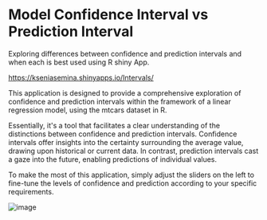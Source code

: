 # Model Confidence Interval vs Prediction Interval

Exploring differences between confidence and prediction intervals and when each is best used using R shiny App. 

https://kseniasemina.shinyapps.io/Intervals/

This application is designed to provide a comprehensive exploration of confidence and prediction intervals within the framework of a linear regression model, using the mtcars dataset in R.

Essentially, it's a tool that facilitates a clear understanding of the distinctions between confidence and prediction intervals. Confidence intervals offer insights into the certainty surrounding the average value, drawing upon historical or current data. In contrast, prediction intervals cast a gaze into the future, enabling predictions of individual values.

To make the most of this application, simply adjust the sliders on the left to fine-tune the levels of confidence and prediction according to your specific requirements.




![image](https://github.com/kksemina/Model_Interval_Examples_Rshiny/assets/73604041/930892c9-2257-45d0-9271-470fdd727685)
